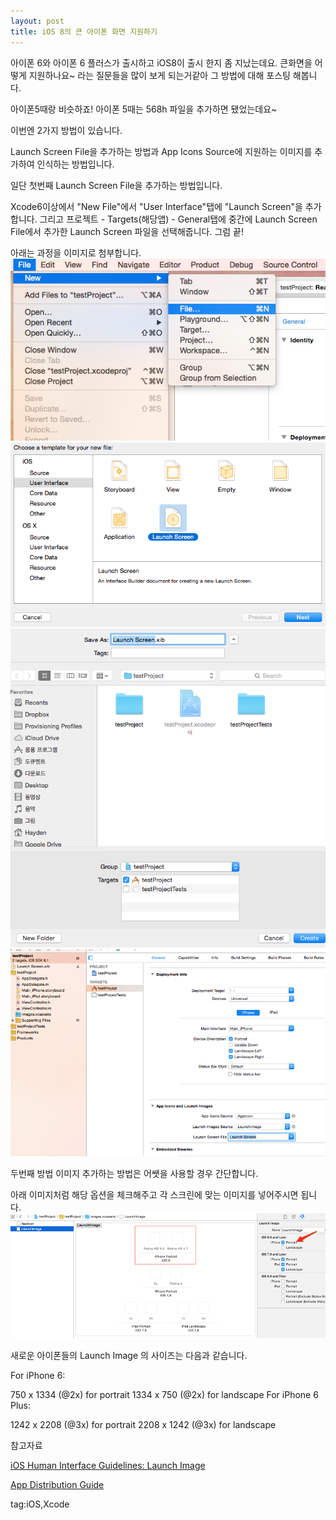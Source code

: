```yaml
---
layout: post
title: iOS 8의 큰 아이폰 화면 지원하기
---
```

아이폰 6와 아이폰 6 플러스가 출시하고 iOS8이 출시 한지 좀 지났는데요. 큰화면을 어떻게 지원하나요~ 라는 질문들을 많이 보게 되는거같아 그 방법에 대해 포스팅 해봅니다.



아이폰5때랑 비슷하죠! 아이폰 5때는 568h 파일을 추가하면 됐었는데요~



이번엔 2가지 방법이 있습니다.



Launch Screen File을 추가하는 방법과 App Icons Source에 지원하는 이미지를 추가하여 인식하는 방법입니다.



일단 첫번째 Launch Screen File을 추가하는 방법입니다.



Xcode6이상에서 "New File"에서 "User Interface"탭에 "Launch Screen"을 추가합니다. 그리고 프로젝트 - Targets(해당앱) - General탭에 중간에 Launch Screen File에서 추가한 Launch Screen 파일을 선택해줍니다. 그럼 끝!



아래는 과정을 이미지로 첨부합니다.
![step1](/images/posts/xcode_step_01.png)
![step2](/images/posts/xcode_step_02.png)
![step3](/images/posts/xcode_step_03.png)
![step4](/images/posts/xcode_step_04.png)

두번째 방법 이미지 추가하는 방법은 어쌧을 사용할 경우 간단합니다.

아래 이미지처럼 해당 옵션을 체크해주고 각 스크린에 맞는 이미지를 넣어주시면 됩니다.
![step5](/images/posts/xcode_step_05.png)

새로운 아이폰들의 Launch Image 의 사이즈는 다음과 같습니다.

For iPhone 6:

750 x 1334 (@2x) for portrait
1334 x 750 (@2x) for landscape
For iPhone 6 Plus:

1242 x 2208 (@3x) for portrait
2208 x 1242 (@3x) for landscape




참고자료

[iOS Human Interface Guidelines: Launch Image](https://developer.apple.com/library/ios/documentation/UserExperience/Conceptual/MobileHIG/LaunchImages.html)

[App Distribution Guide](https://developer.apple.com/library/ios/documentation/IDEs/Conceptual/AppDistributionGuide/ConfiguringYourApp/ConfiguringYourApp.html#//apple_ref/doc/uid/TP40012582-CH28-SW4)

tag:iOS,Xcode